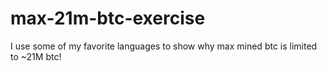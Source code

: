 # max-21m-btc-exercise
 I use some of my favorite languages to show why max mined btc is limited to ~21M btc!
